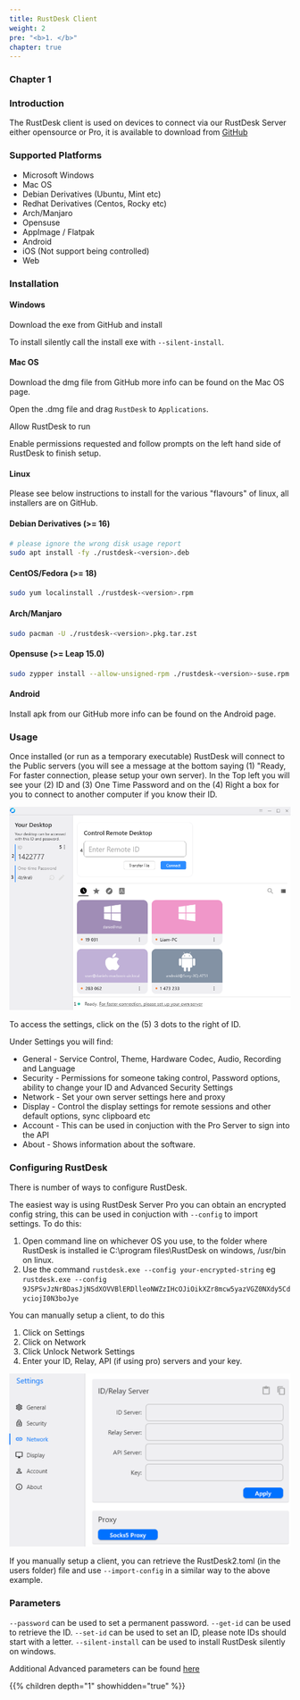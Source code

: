 ```yaml
---
title: RustDesk Client
weight: 2
pre: "<b>1. </b>"
chapter: true
---
```


### Chapter 1

### Introduction
The RustDesk client is used on devices to connect via our RustDesk Server either opensource or Pro, it is available to download from [GitHub](https://github.com/rustdesk/rustdesk/releases/latest)

### Supported Platforms
- Microsoft Windows
- Mac OS
- Debian Derivatives (Ubuntu, Mint etc)
- Redhat Derivatives (Centos, Rocky etc)
- Arch/Manjaro
- Opensuse
- AppImage / Flatpak
- Android
- iOS (Not support being controlled)
- Web

### Installation

#### Windows

Download the exe from GitHub and install

To install silently call the install exe with `--silent-install`.

#### Mac OS

Download the dmg file from GitHub more info can be found on the Mac OS page.

Open the .dmg file and drag `RustDesk` to `Applications`.

Allow RustDesk to run

Enable permissions requested and follow prompts on the left hand side of RustDesk to finish setup.

#### Linux

Please see below instructions to install for the various "flavours" of linux, all installers are on GitHub.

#### Debian Derivatives (>= 16)

```bash
# please ignore the wrong disk usage report
sudo apt install -fy ./rustdesk-<version>.deb
```

#### CentOS/Fedora (>= 18)

```sh
sudo yum localinstall ./rustdesk-<version>.rpm
```

#### Arch/Manjaro

```sh
sudo pacman -U ./rustdesk-<version>.pkg.tar.zst
```

#### Opensuse (>= Leap 15.0)

```sh
sudo zypper install --allow-unsigned-rpm ./rustdesk-<version>-suse.rpm
```
#### Android
Install apk from our GitHub more info can be found on the Android page.

### Usage
Once installed (or run as a temporary executable) RustDesk will connect to the Public servers (you will see a message at the bottom saying (1) "Ready, For faster connection, please setup your own server). In the Top left you will see your (2) ID and (3) One Time Password and on the (4) Right a box for you to connect to another computer if you know their ID.

![image](images/client.png)


To access the settings, click on the (5) 3 dots to the right of ID.

Under Settings you will find:
- General - Service Control, Theme, Hardware Codec, Audio, Recording and Language
- Security - Permissions for someone taking control, Password options, ability to change your ID and Advanced Security Settings
- Network - Set your own server settings here and proxy
- Display - Control the display settings for remote sessions and other default options, sync clipboard etc
- Account - This can be used in conjuction with the Pro Server to sign into the API
- About - Shows information about the software.

### Configuring RustDesk
There is number of ways to configure RustDesk.

The easiest way is using RustDesk Server Pro you can obtain an encrypted config string, this can be used in conjuction with `--config` to import settings. To do this:
1. Open command line on whichever OS you use, to the folder where RustDesk is installed ie C:\program files\RustDesk on windows, /usr/bin on linux.
2. Use the command `rustdesk.exe --config your-encrypted-string` eg `rustdesk.exe --config 9JSPSvJzNrBDasJjNSdXOVVBlERDlleoNWZzIHcOJiOikXZr8mcw5yazVGZ0NXdy5CdyciojI0N3boJye`

You can manually setup a client, to do this
1. Click on Settings
2. Click on Network
3. Click Unlock Network Settings
4. Enter your ID, Relay, API (if using pro) servers and your key.

![image](images/network-settings.png)

If you manually setup a client, you can retrieve the RustDesk2.toml (in the users folder) file and use `--import-config` in a similar way to the above example.

### Parameters

`--password` can be used to set a permanent password.
`--get-id` can be used to retrieve the ID.
`--set-id` can be used to set an ID, please note IDs should start with a letter.
`--silent-install` can be used to install RustDesk silently on windows.

Additional Advanced parameters can be found [here](https://github.com/rustdesk/rustdesk/blob/bdc5cded221af9697eb29aa30babce75e987fcc9/src/core_main.rs#L242)

{{% children depth="1" showhidden="true" %}}
